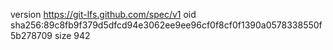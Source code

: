 version https://git-lfs.github.com/spec/v1
oid sha256:89c8fb9f379d5dfcd94e3062ee9ee96cf0f8cf0f1390a0578338550f5b278709
size 942
